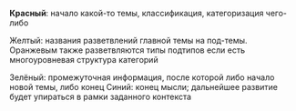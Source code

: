
**Красный**: начало какой-то темы, классификация, категоризация чего-либо

Желтый: названия разветвлений главной темы на под-темы. Оранжевым также 
разветвляются типы подтипов если есть многоуровневая структура категорий

Зелёный: промежуточная информация, после которой либо начало новой темы, либо конец
Синий: конец мысли; дальнейшее развитие будет упираться в рамки заданного контекста


